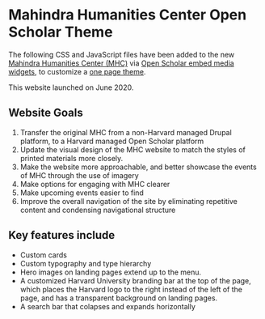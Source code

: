 # Mahindra Humanities Center Open Scholar Theme

The following CSS and JavaScript files have been added to the new [Mahindra Humanities Center (MHC)](https://mahindrahumanities.fas.harvard.edu/) via [Open Scholar embed media widgets](https://help.theopenscholar.com/embed-media-widget), to customize a [one page theme](https://help.theopenscholar.com/one-page-themes).

This website launched on June 2020.

## Website Goals
1. Transfer the original MHC from a non-Harvard managed Drupal platform, to a Harvard managed Open Scholar platform
2. Update the visual design of the MHC website to match the styles of printed materials more closely.
3. Make the website more approachable, and better showcase the events of MHC through the use of imagery
4. Make options for engaging with MHC clearer
5. Make upcoming events easier to find
6. Improve the overall navigation of the site by eliminating repetitive content and condensing navigational structure

## Key features include
* Custom cards
* Custom typography and type hierarchy
* Hero images on landing pages extend up to the menu. 
* A customized Harvard University branding bar at the top of the page, which places the Harvard logo to the right instead of the left of the page, and has a transparent background on landing pages.
* A search bar that colapses and expands horizontally 
